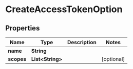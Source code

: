 
# CreateAccessTokenOption

## Properties
Name | Type | Description | Notes
------------ | ------------- | ------------- | -------------
**name** | **String** |  | 
**scopes** | **List&lt;String&gt;** |  |  [optional]



